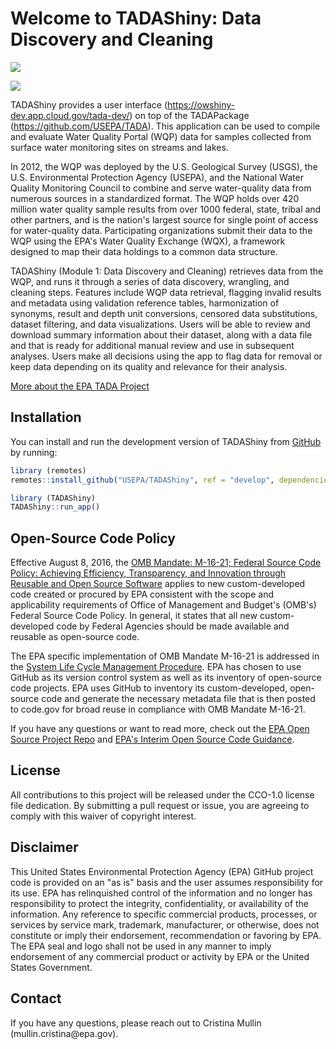# Welcome to TADAShiny: Data Discovery and Cleaning

[![](https://img.shields.io/badge/lifecycle-experimental-orange.svg)](https://lifecycle.r-lib.org/articles/stages.html#experimental)

[![](https://github.com/USEPA/TADAShiny/actions/workflows/R-CMD-check.yaml/badge.svg)](https://github.com/USEPA/TADAShiny/actions/workflows/R-CMD-check.yaml)

TADAShiny provides a user interface (<https://owshiny-dev.app.cloud.gov/tada-dev/>) on top of the TADAPackage (<https://github.com/USEPA/TADA>). This application can be used to compile and evaluate Water Quality Portal (WQP) data for samples collected from surface water monitoring sites on streams and lakes.

In 2012, the WQP was deployed by the U.S. Geological Survey (USGS), the U.S. Environmental Protection Agency (USEPA), and the National Water Quality Monitoring Council to combine and serve water-quality data from numerous sources in a standardized format. The WQP holds over 420 million water quality sample results from over 1000 federal, state, tribal and other partners, and is the nation's largest source for single point of access for water-quality data. Participating organizations submit their data to the WQP using the EPA's Water Quality Exchange (WQX), a framework designed to map their data holdings to a common data structure.

TADAShiny (Module 1: Data Discovery and Cleaning) retrieves data from the WQP, and runs it through a series of data discovery, wrangling, and cleaning steps. Features include WQP data retrieval, flagging invalid results and metadata using validation reference tables, harmonization of synonyms, result and depth unit conversions, censored data substitutions, dataset filtering, and data visualizations. Users will be able to review and download summary information about their dataset, along with a data file and that is ready for additional manual review and use in subsequent analyses. Users make all decisions using the app to flag data for removal or keep data depending on its quality and relevance for their analysis.

[More about the EPA TADA Project](https://www.epa.gov/waterdata/TADA)

## Installation

You can install and run the development version of TADAShiny from [GitHub](https://github.com/USEPA/TADAShiny) by running:

``` r
library (remotes)
remotes::install_github("USEPA/TADAShiny", ref = "develop", dependencies = TRUE)

library (TADAShiny)
TADAShiny::run_app()
```

## Open-Source Code Policy

Effective August 8, 2016, the [OMB Mandate: M-16-21; Federal Source Code Policy: Achieving Efficiency, Transparency, and Innovation through Reusable and Open Source Software](https://obamawhitehouse.archives.gov/sites/default/files/omb/memoranda/2016/m_16_21.pdf) applies to new custom-developed code created or procured by EPA consistent with the scope and applicability requirements of Office of Management and Budget's (OMB's) Federal Source Code Policy. In general, it states that all new custom-developed code by Federal Agencies should be made available and reusable as open-source code.

The EPA specific implementation of OMB Mandate M-16-21 is addressed in the [System Life Cycle Management Procedure](https://www.epa.gov/irmpoli8/policy-procedures-and-guidance-system-life-cycle-management-slcm). EPA has chosen to use GitHub as its version control system as well as its inventory of open-source code projects. EPA uses GitHub to inventory its custom-developed, open-source code and generate the necessary metadata file that is then posted to code.gov for broad reuse in compliance with OMB Mandate M-16-21.

If you have any questions or want to read more, check out the [EPA Open Source Project Repo](https://github.com/USEPA/open-source-projects) and [EPA's Interim Open Source Code Guidance](https://www.epa.gov/developers/open-source-software-and-epa-code-repository-requirements).

## License

All contributions to this project will be released under the CCO-1.0 license file dedication. By submitting a pull request or issue, you are agreeing to comply with this waiver of copyright interest.

## Disclaimer

This United States Environmental Protection Agency (EPA) GitHub project code is provided on an "as is" basis and the user assumes responsibility for its use. EPA has relinquished control of the information and no longer has responsibility to protect the integrity, confidentiality, or availability of the information. Any reference to specific commercial products, processes, or services by service mark, trademark, manufacturer, or otherwise, does not constitute or imply their endorsement, recommendation or favoring by EPA. The EPA seal and logo shall not be used in any manner to imply endorsement of any commercial product or activity by EPA or the United States Government.

## Contact

If you have any questions, please reach out to Cristina Mullin (mullin.cristina\@epa.gov).
